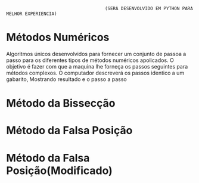                                          (SERÁ DESENVOLVIDO EM PYTHON PARA MELHOR EXPERIENCIA)

# Métodos Numéricos
  Algoritmos únicos desenvolvidos para fornecer um conjunto de passoa a passo para os diferentes tipos de métodos numéricos apolicados. O objetivo é fazer com que a maquina lhe forneça os passos seguintes para métodos complexos. O computador descreverá os passos identico a um gabarito, Mostrando resultado e o passo a passo

# Método da Bissecção

# Método da Falsa Posição

# Método da Falsa Posição(Modificado)

